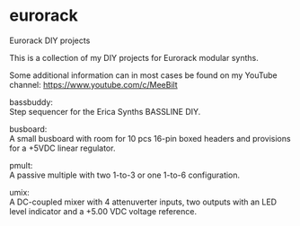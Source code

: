 # eurorack
Eurorack DIY projects

This is a collection of my DIY projects for Eurorack modular synths.

Some additional information can in most cases be found on my YouTube channel:
https://www.youtube.com/c/MeeBilt

bassbuddy:  
Step sequencer for the Erica Synths BASSLINE DIY.

busboard:  
A small busboard with room for 10 pcs 16-pin boxed headers and provisions for a +5VDC linear regulator. 

pmult:  
A passive multiple with two 1-to-3 or one 1-to-6 configuration.

umix:  
A DC-coupled mixer with 4 attenuverter inputs, two outputs with an LED level indicator and a +5.00 VDC voltage reference.
